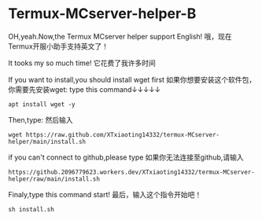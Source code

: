 # Termux-MCserver-helper-B
OH,yeah.Now,the Termux MCserver helper support English!
哦，现在Termux开服小助手支持英文了！

It tooks my so much time!
它花费了我许多时间

If you want to install,you should install wget first
如果你想要安装这个软件包，你需要先安装wget:
type this command↓↓↓↓↓
```
apt install wget -y
```

Then,type:
然后输入
```
wget https://raw.github.com/XTxiaoting14332/termux-MCserver-helper/main/install.sh
```
if you can't connect to github,please type
如果你无法连接至github,请输入
```
https://github.2096779623.workers.dev/XTxiaoting14332/termux-MCserver-helper/raw/main/install.sh
```
Finaly,type this command start!
最后，输入这个指令开始吧！
```
sh install.sh
```
